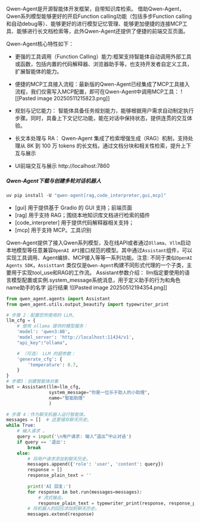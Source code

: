 Qwen-Agent是开源智能体开发框架，自带知识库检索。
借助Qwen-Agent，Qwen系列模型能够更好的开启Function calling功能（包括多步Function calling和自动debug等）、能够更好的进行模型记忆管理、能够更加便捷的连接MCP工具、能够进行长文档检索等，此外Qwen-Agent还提供了便捷的前端交互页面。

Qwen-Agent核心特性如下：
- 更强的工具调用（Function Calling）能力:框架支持智能体自动调用外部工具或函数，包括内置的代码解释器、浏览器助手等，也支持开发者自定义工具，扩展智能体的能力。
    
- 便捷的MCP工具接入流程：最新版的Qwen-Agent已经集成了MCP工具接入流程，我们仅需写入MCP配置，即可在Qwen-Agent中调用MCP工具：
![[Pasted image 20250511215823.png]]
- 规划与记忆能力： 智能体具备任务规划能力，能够根据用户需求自动制定执行步骤。同时，具备上下文记忆功能，能在对话中保持状态，提供连贯的交互体验。
    
- 长文本处理与 RA： Qwen-Agent 集成了检索增强生成（RAG）机制，支持处理从 8K 到 100 万 tokens 的长文档，通过文档分块和相关性检索，提升上下互与展示
    
- UI前端交互与展示 http://localhost:7860

##### Qwen-Agent下载与创建多轮对话机器人
```Python
uv pip install -U "qwen-agent[rag,code_interpreter,gui,mcp]"
```
- [gui] 用于提供基于 Gradio 的 GUI 支持；前端页面
- [rag] 用于支持 RAG；围绕本地知识库文档进行检索的插件
- [code_interpreter] 用于提供代码解释器相关支持；
- [mcp] 用于支持 MCP。工具识别

Qwen-Agent提供了接入Qwen系列模型，及在线API或者通过`Ollama`、`Vllm`启动本地模型等任意兼容`OpenAI API`接口规范的模型。其中通过`Assistant`组件，可以实现工具调用、Agent编排、MCP接入等等一系列功能。注意: 不同于类似`OpenAI Agents SDK`，`Assisttant` 类仅仅是`Qwen-Agent`构建不同形式代理的一个子类，主要用于实现tool_use和RAG的工作流。
Assistant参数介绍：
llm指定要使用的语言模型配置或实例.system_message系统消息，用于定义助手的行为和角色
name助手的名字
运行结果
![[Pasted image 20250512194354.png]]
```Python
from qwen_agent.agents import Assistant
from qwen_agent.utils.output_beautify import typewriter_print

# 步骤 2：配置您所使用的 LLM。
llm_cfg = {
    # 使用 ollama 提供的模型服务：
    'model': 'qwen3:8B',
    'model_server': 'http://localhost:11434/v1',
    "api_key":"ollama",

    # （可选） LLM 的超参数：
    'generate_cfg': {
        'temperature': 0.7,
    }
}
# 步骤3：创建智能体对象
bot = Assistant(llm=llm_cfg,
                system_message="你是一位乐于助人的小助理",
                name="智能助理"
                )

# 步骤 4：作为聊天机器人运行智能体。
messages = []  # 这里储存聊天历史。
while True:
    # 输入请求 。
    query = input('\n用户请求: 输入“退出”中止对话')
    if query == '退出':
        break
    else:
        # 将用户请求添加到聊天历史。
        messages.append({'role': 'user', 'content': query})
        response = []
        response_plain_text = ''
        
        print('AI 回复:')
        for response in bot.run(messages=messages):
            # 流式输出。
            response_plain_text = typewriter_print(response, response_plain_text)
        # 将机器人的回应添加到聊天历史。
        messages.extend(response)
```
